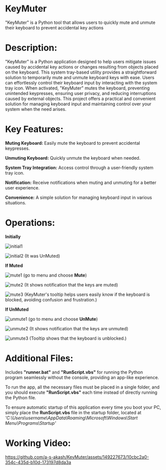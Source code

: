 # KeyMuter
"KeyMuter" is a Python tool that allows users to quickly mute and unmute their keyboard to prevent accidental key actions

Description:
============

"KeyMuter" is a Python application designed to help users mitigate issues caused by accidental key actions or changes resulting from objects placed on the keyboard. This system tray-based utility provides a straightforward solution to temporarily mute and unmute keyboard keys with ease. Users can effortlessly control their keyboard input by interacting with the system tray icon. When activated, "KeyMuter" mutes the keyboard, preventing unintended keypresses, ensuring user privacy, and reducing interruptions caused by external objects. This project offers a practical and convenient solution for managing keyboard input and maintaining control over your system when the need arises.

Key Features:
=============

**Muting Keyboard:** Easily mute the keyboard to prevent accidental keypresses.

**Unmuting Keyboard:** Quickly unmute the keyboard when needed.

**System Tray Integration:** Access control through a user-friendly system tray icon.

**Notification:** Receive notifications when muting and unmuting for a better user experience.

**Convenience:** A simple solution for managing keyboard input in various situations.

Operations:
===========

**Initially**

![initial1](https://github.com/a-s-akash/KeyMuter/assets/149227673/9417ab76-9d73-4de4-a81e-73eccdae262e)

![initial2](https://github.com/a-s-akash/KeyMuter/assets/149227673/f290e808-344a-4d28-8103-082cf75477fe)
(It was UnMuted)

**If Muted**

![mute1](https://github.com/a-s-akash/KeyMuter/assets/149227673/b206430e-326f-4dc7-99f7-27fa3c5e95d7)
(go to menu and choose **Mute**)

![mute2](https://github.com/a-s-akash/KeyMuter/assets/149227673/26d96aee-76d0-441e-bde4-ff7ab111856f)
(It shows notification that the keys are muted)

![mute3](https://github.com/a-s-akash/KeyMuter/assets/149227673/956338b3-13dd-406f-b27e-49204d120858)
(KeyMuter's tooltip helps users easily know if the keyboard is blocked, avoiding confusion and frustration.)

**If UnMuted**

![unmute1](https://github.com/a-s-akash/KeyMuter/assets/149227673/e042349e-66d3-4e2e-9239-74526f43471e)
(go to menu and choose **UnMute**)

![unmute2](https://github.com/a-s-akash/KeyMuter/assets/149227673/41aa568e-7373-4046-9aad-4b972968b548)
(It shows notification that the keys are unmuted)

![unmute3](https://github.com/a-s-akash/KeyMuter/assets/149227673/d8f4e949-9420-4f3b-8b4c-584a0939e686)
(Tooltip shows that the keyboard is unblocked.)

Additional Files:
==================

Includes **"runner.bat"** and **"RunScript.vbs"** for running the Python program seamlessly without the console, providing an app-like experience.

To run the app, all the necessary files must be placed in a single folder, and you should execute **"RunScript.vbs"** each time instead of directly running the Python file.

To ensure automatic startup of this application every time you boot your PC, simply place the **RunScript.vbs** file in the startup folder, located at 
*'C:\Users\username\AppData\Roaming\Microsoft\Windows\Start Menu\Programs\Startup'*

Working Video:
==============


https://github.com/a-s-akash/KeyMuter/assets/149227673/10cbc2a0-354c-435d-b10d-173197d8da3a



